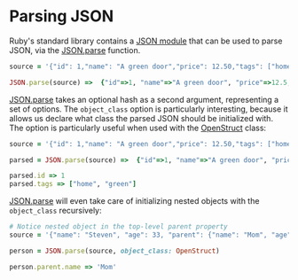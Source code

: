 # Parsing JSON

Ruby's standard library contains a [JSON
module](https://ruby-doc.org/stdlib-2.6.5/libdoc/json/rdoc/JSON.html) that can
be used to parse JSON, via the
[JSON.parse](https://ruby-doc.org/stdlib-2.6.5/libdoc/json/rdoc/JSON.html#method-i-parse)
function.

```ruby
source = '{"id": 1,"name": "A green door","price": 12.50,"tags": ["home", "green"]}'

JSON.parse(source) =>  {"id"=>1, "name"=>"A green door", "price"=>12.5, "tags"=>["home", "green"]}
```

[JSON.parse](https://ruby-doc.org/stdlib-2.6.5/libdoc/json/rdoc/JSON.html#method-i-parse)
takes an optional hash as a second argument, representing a set of options. The
`object_class` option is particularly interesting, because it allows us declare
what class the parsed JSON should be initialized with. The option is
particularly useful when used with the
[OpenStruct](https://ruby-doc.org/stdlib-2.5.1/libdoc/ostruct/rdoc/OpenStruct.html) class:

```ruby
source = '{"id": 1,"name": "A green door","price": 12.50,"tags": ["home", "green"]}'

parsed = JSON.parse(source) =>  {"id"=>1, "name"=>"A green door", "price"=>12.5, "tags"=>["home", "green"]}

parsed.id => 1
parsed.tags => ["home", "green"]
```

[JSON.parse](https://ruby-doc.org/stdlib-2.6.5/libdoc/json/rdoc/JSON.html#method-i-parse)
will even take care of initializing nested objects with the `object_class`
recursively:

```ruby
# Notice nested object in the top-level parent property
source = '{"name": "Steven", "age": 33, "parent": {"name": "Mom", "age": 70}}'

person = JSON.parse(source, object_class: OpenStruct)

person.parent.name => 'Mom'
```
